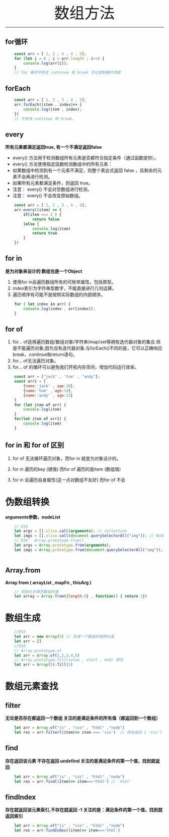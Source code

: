 <div align='center' ><font size='70'>数组方法</font></div>

--------------

## for循环
```javascript
    const arr = [ 1, 2 , 3 , 4 , 5];
    for (let i = 0 ; i < arr.length ; i++) {
        console.log(arr[i]);
    }
    // for 循环中存在 continue 和 break 可以控制循环流程
```

## forEach
```javascript
    const arr = [ 1, 2 , 3 , 4 , 5];
    arr.forEach((item , index)=> {
        console.log(item , index);
    })
    // 不支持 continue 和 break。
```

## every

**所有元素都满足返回true, 有一个不满足返回false**

* every() 方法用于检测数组所有元素是否都符合指定条件（通过函数提供）。 
* every() 方法使用指定函数检测数组中的所有元素：
* 如果数组中检测到有一个元素不满足，则整个表达式返回 false ，且剩余的元素不会再进行检测。
* 如果所有元素都满足条件，则返回 true。
* 注意： every() 不会对空数组进行检测。
* 注意： every() 不会改变原始数组。

```javascript
    const arr = [ 1, 2 , 3 , 4 , 5];
    arr.every((item) => {
        if(item === 2 ) {
            return false
        }else {
            console.log(item)
            return true
        }
    })
```

## for in 

**是为对象来设计的  数组也是一个Object**

1. 使用for in会遍历数组所有的可枚举属性，包括原型。
2. index索引为字符串型数字，不能直接进行几何运算。
3. 遍历顺序有可能不是按照实际数组的内部顺序。

```javascript
    for ( let index in arr) {
        console.log(index , arr[index]);
    }
```
## for of

1. for... of适用遍历数组/数组对象/字符串/map/set等拥有迭代器对象的集合.但是不能遍历对象,因为没有迭代器对象.与forEach()不同的是，它可以正确响应break、continue和return语句。
2. for... of无法遍历对象。
3. for... of 的循环可以避免我们开拓内存空间，增加代码运行效率。

```javascript
    const arr = ["jack" , 'tom' , "andy"];
    const arr1 = [
        {name:'jack' , age:18},
        {name:'tom' , age:14},
        {name:'andy' , age:13}
    ]
    for (let item of arr) {
        console.log(item)
    }
    for(let item of arr1) {
        console.log(item)
    }
```
## for in 和 for of 区别

1. for of 无法循环遍历对象，而for in 就是为对象设计的。

2. for in 遍历的key (键值)  而for of 遍历的是item (数组值)

3. for in 会遍历自身属性(这一点对数组不友好)  而for of 不会



# 伪数组转换 

**arguments参数、nodeList**
```javascript
    // ES5  
    let args = [].slice.call(arguments); // collection
    let imgs = [].slice.call(document.querySelectorAll("img")); // NodeList
    // ES6   Array.prototype.from()
    let args = Array.prototype.from(arguments);
    let imgs = Array.prototype.from(document.querySelectorAll("img"));
    
```
## Array.from
**Array.from ( arrayList , mapFn , thisArg )**
```javascript
    // 初始化并填充数组的值
    let array = Array.from({length:5} , function() { return 1})
```
# 数组生成
```javascript
    //ES5
    let arr = new Array(5) // 生成一个数组并指明长度
    let arr = [] 
    //ES6  
    // Array.prototype.of
    let arr = Array.of(1,2,3,4,5)
    // Array.prototype.fill(value , start , end) 填充
    let arr = Array(5).fill(1)
```
# 数组元素查找

## filter 

**无论是否存在都返回一个数组  关注的是满足条件的所有值（都返回到一个数组）**

```javascript
    let arr = Array.of("js" , "css" , "html" ,"node")
    let res = arr.filter((item)=> item === 'css')  // 存在返回 [ 'css']  不存在返回 []
```
## find  

**存在返回该元素  不存在返回 undefind  关注的是满足条件的第一个值，找到就返回**

```javascript
    let arr = Array.of("js" , "css" , "html" ,"node")
    let res = arr.find((item)=> item==='html') // 'html'
```
## findIndex 

**存在就返回该元素索引,不存在就返回 -1   关注的是：满足条件的第一个值，找到就返回索引**

```javascript
    let arr = Array.of("js" , "css" , "html" ,"node")
    let res = arr.findIndex((item)=> item==='html')
```

